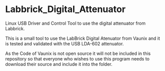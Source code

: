 # Labbrick_Digital_Attenuator
Linux USB Driver and Control Tool to use the digital attenuator from Labbrick.

This is a small tool to use the LabBrick Digital Atenuator from Vaunix and it
is tested and validated with the USB LDA-602 attenuator.

As the Code of Vaunix is not open source it will not be included in this
repository so that everyone who wishes to use this program needs to download
their source and include it into the folder.
